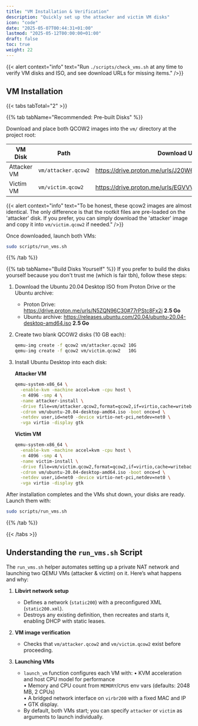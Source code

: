 ```yaml
---
title: "VM Installation & Verification"
description: "Quickly set up the attacker and victim VM disks"
icon: "code"
date: "2025-05-07T00:44:31+01:00"
lastmod: "2025-05-12T00:00:00+01:00"
draft: false
toc: true
weight: 22
---
```


{{< alert context="info" text="Run `./scripts/check_vms.sh` at any time to verify VM disks and ISO, and see download URLs for missing items." />}}

## VM Installation

{{< tabs tabTotal="2" >}}

{{% tab tabName="Recommended: Pre-built Disks" %}}

Download and place both QCOW2 images into the `vm/` directory at the project root:


| VM Disk          | Path               | Download URL                                           | Size      |
|------------------|--------------------|--------------------------------------------------------|-----------|
| Attacker VM      | `vm/attacker.qcow2`| https://drive.proton.me/urls/J20W6CD998#rB7b5oM6idQC   | 5.6 Go    |
| Victim VM        | `vm/victim.qcow2`  | https://drive.proton.me/urls/EGVVVF6YXW#THevlby2e62E   | 5.6 Go    |

{{< alert context="info" text="To be honest, these qcow2 images are almost identical. The only difference is that the rootkit files are pre-loaded on the 'attacker' disk. If you prefer, you can simply download the 'attacker' image and copy it into `vm/victim.qcow2` if needed." />}}

Once downloaded, launch both VMs:
```bash
sudo scripts/run_vms.sh
```
{{% /tab %}}

{{% tab tabName="Build Disks Yourself" %}}
If you prefer to build the disks yourself because you don't trust me (which is fair tbh), follow these steps:

1. Download the Ubuntu 20.04 Desktop ISO from Proton Drive or the Ubuntu archive:
   - Proton Drive: https://drive.proton.me/urls/N5ZQN96C30#77rPStc8Fx2i   **2.5 Go**
   - Ubuntu archive: https://releases.ubuntu.com/20.04/ubuntu-20.04-desktop-amd64.iso  **2.5 Go**

2. Create two blank QCOW2 disks (10 GB each):
   ```bash
   qemu-img create -f qcow2 vm/attacker.qcow2 10G
   qemu-img create -f qcow2 vm/victim.qcow2   10G
   ```
3. Install Ubuntu Desktop into each disk:

   **Attacker VM**
   ```bash
   qemu-system-x86_64 \
     -enable-kvm -machine accel=kvm -cpu host \
     -m 4096 -smp 4 \
     -name attacker-install \
     -drive file=vm/attacker.qcow2,format=qcow2,if=virtio,cache=writeback \
     -cdrom vm/ubuntu-20.04-desktop-amd64.iso -boot once=d \
     -netdev user,id=net0 -device virtio-net-pci,netdev=net0 \
     -vga virtio -display gtk
   ```

   **Victim VM**
   ```bash
   qemu-system-x86_64 \
     -enable-kvm -machine accel=kvm -cpu host \
     -m 4096 -smp 4 \
     -name victim-install \
     -drive file=vm/victim.qcow2,format=qcow2,if=virtio,cache=writeback \
     -cdrom vm/ubuntu-20.04-desktop-amd64.iso -boot once=d \
     -netdev user,id=net0 -device virtio-net-pci,netdev=net0 \
     -vga virtio -display gtk
   ```

After installation completes and the VMs shut down, your disks are ready. Launch them with:
```bash
sudo scripts/run_vms.sh
```
{{% /tab %}}

{{< /tabs >}}

## Understanding the `run_vms.sh` Script

The `run_vms.sh` helper automates setting up a private NAT network and launching two QEMU VMs (attacker & victim) on it. Here’s what happens and why:

1. **Libvirt network setup**  
   - Defines a network (`static200`) with a preconfigured XML (`static200.xml`).  
   - Destroys any existing definition, then recreates and starts it, enabling DHCP with static leases.

2. **VM image verification**  
   - Checks that `vm/attacker.qcow2` and `vm/victim.qcow2` exist before proceeding.

3. **Launching VMs**  
   - `launch_vm` function configures each VM with:
     • KVM acceleration and host CPU model for performance  
     • Memory and CPU count from `MEMORY`/`CPUS` env vars (defaults: 2048 MB, 2 CPUs)  
     • A bridged network interface on `virbr200` with a fixed MAC and IP  
     • GTK display.
   - By default, both VMs start; you can specify `attacker` or `victim` as arguments to launch individually.
